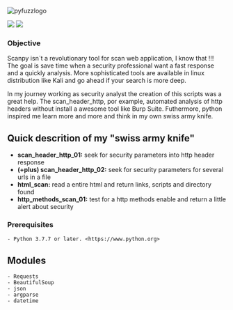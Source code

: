 ![pyfuzzlogo](https://user-images.githubusercontent.com/53983340/86543874-e1578e80-bef8-11ea-9b50-f6ecfa82fe58.png)
<p>
 <img src="https://img.shields.io/badge/PyFuzz-v.2.0-orange" />
 <img src="https://img.shields.io/badge/python-v.3.7.7-blue" />
 </p>
 
 ### Objective

Scanpy isn´t a revolutionary tool for scan web application, I know that !!!
The goal is save time when a security professional want a fast response and a quickly analysis. 
More sophisticated tools are available in linux distribution like Kali and go ahead if your search is more deep. 

In my journey working as security analyst the creation of this scripts was a great help. The scan_header_http, por example, automated analysis of http headers without install a awesome tool like Burp Suite. Futhermore, python inspired me learn more and more and think in my own swiss army knife.  

## Quick descrition of my "swiss army knife"

- <b>scan_header_http_01:</b> seek for security parameters into http header response 
- <b>(+plus) scan_header_http_02:</b> seek for security parameters for several urls in a file
- <b>html_scan:</b> read a entire html and return links, scripts and directory found
- <b>http_methods_scan_01:</b> test for a http methods enable and return a little alert about security 

### Prerequisites

```
- Python 3.7.7 or later. <https://www.python.org>
```
 
 ## Modules

```
- Requests
- BeautifulSoup
- json
- argparse
- datetime
